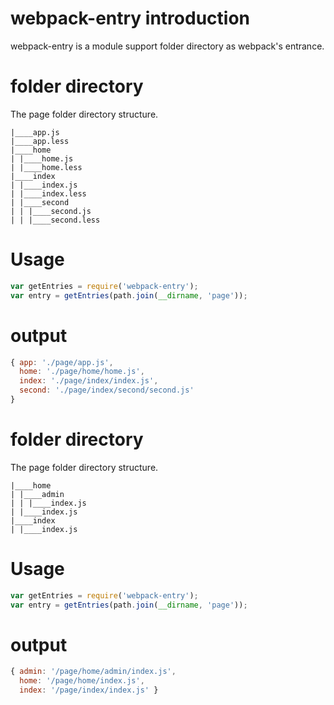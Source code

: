 
# webpack-entry introduction
webpack-entry is a module support folder directory as webpack's entrance.


# folder directory 
The page folder directory structure.
```
|____app.js
|____app.less
|____home
| |____home.js
| |____home.less
|____index
| |____index.js
| |____index.less
| |____second
| | |____second.js
| | |____second.less

```
# Usage
```javascript
var getEntries = require('webpack-entry');
var entry = getEntries(path.join(__dirname, 'page'));
```
# output
```javascript
{ app: './page/app.js',
  home: './page/home/home.js',
  index: './page/index/index.js',
  second: './page/index/second/second.js' 
}
```

# folder directory 
The page folder directory structure.
```
|____home
| |____admin
| | |____index.js
| |____index.js
|____index
| |____index.js

```
# Usage
```javascript
var getEntries = require('webpack-entry');
var entry = getEntries(path.join(__dirname, 'page'));
```
# output
```javascript
{ admin: '/page/home/admin/index.js',
  home: '/page/home/index.js',
  index: '/page/index/index.js' }
```


